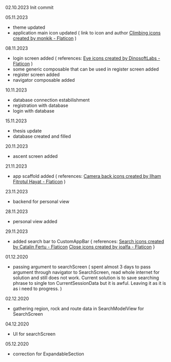 02.10.2023
Init commit

05.11.2023
- theme updated
- application main icon updated (
    link to icon and author 
    <a href="https://www.flaticon.com/free-icons/climbing" title="climbing icons">Climbing icons created by monkik - Flaticon</a>
)

08.11.2023
- login screen added (
    references:
    <a href="https://www.flaticon.com/free-icons/eye" title="eye icons">Eye icons created by DinosoftLabs - Flaticon</a>
)
- some generic composable that can be used in register screen added
- register screen added
- navigator composable added

10.11.2023
- database connection estabilishment
- registration with database
- login with database

15.11.2023
- thesis update
- database created and filled

20.11.2023
- ascent screen added

21.11.2023
- app scaffold added (
    references:
    <a href="https://www.flaticon.com/free-icons/camera-back" title="camera back icons">Camera back icons created by Ilham Fitrotul Hayat - Flaticon</a>
)

23.11.2023
- backend for personal view

28.11.2023
- personal view added

29.11.2023
- added search bar to CustomAppBar {
    references:
    <a href="https://www.flaticon.com/free-icons/search" title="search icons">Search icons created by Catalin Fertu - Flaticon</a>
    <a href="https://www.flaticon.com/free-icons/close" title="close icons">Close icons created by joalfa - Flaticon</a>
}

01.12.2020
- passing argument to searchScreen (
    spent almost 3 days to pass argument through navigator to SearchScreen, read whole internet for solution and still does not work.
    Current solution is to save searching phrase to single ton CurrentSessionData but it is awful. Leaving it as it is as i need to progress.
)

02.12.2020
- gathering region, rock and route data in SearchModelView for SearchScreen

04.12.2020
- UI for searchScreen

05.12.2020
- correction for ExpandableSection